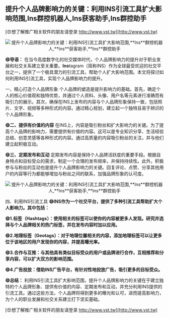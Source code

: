 ## **提升个人品牌影响力的关键：利用INS引流工具扩大影响范围,**Ins**群控机器人,**Ins**获客助手,**Ins**群控助手**

[😍想了解推广相关软件的朋友请登录 http://www.vst.tw](http://www.vst.tw)

 <center><img src="https://vst.tw/MP4/tuiguang/png/3.png" alt="提升个人品牌影响力的关键：利用INS引流工具扩大影响范围,**Ins**群控机器人,**Ins**获客助手,**Ins**群控助手"></center>

**😄导语：**
在当今高度数字化的社交媒体时代，个人品牌影响力的提升对于职业发展和社交关系建立至关重要。**Ins**tagram（简称INS）作为全球最受欢迎的社交平台之一，提供了一个极具潜力的引流工具，帮助个人扩大影响范围。本文将探讨如何利用INS引流工具，实现个人品牌影响力的提升。

一、精心打造个人品牌形象
个人品牌的塑造是提升影响力的基础。首先，确定个人的核心价值观和独特优势，并通过个人资料、头像、用户名等元素进行准确而有吸引力的展示。其次，确保在INS上发布的内容与个人品牌形象保持一致，包括照片、文字、视频等多种形式的内容。通过精心规划，建立起一个独特且易于辨识的个人品牌形象。

**😄二、提供有价值的内容**
在INS上，内容是吸引粉丝和扩大影响力的关键。为了提高个人品牌的影响力，需要提供有价值的内容。这可以是专业知识分享、生活经验总结、创意灵感等各种形式的内容。通过高质量的内容吸引粉丝的关注，并与他们建立起积极互动。

**😄三、定期发布和互动**
定期发布内容是保持个人品牌活跃度的重要手段。根据自身特点和目标受众的需求，制定一个合理的发布频率，并保持持续性。此外，积极参与与粉丝的互动也是提升个人品牌影响力的关键。回复评论、点赞、分享其他用户的内容等行为都能够增加与粉丝之间的联系，加强品牌形象的认可度。

 <center><img src="https://vst.tw/MP4/tuiguang/png/8.png" alt="提升个人品牌影响力的关键：利用INS引流工具扩大影响范围,**Ins**群控机器人,**Ins**获客助手,**Ins**群控助手"></center>

四、利用INS引流工具
**😄INS作为一个社交平台，提供了多种引流工具帮助扩大个人影响力。其中包括：**

**😄1.标签（Hashtags）：使用相关的标签可以使你的内容被更多人发现。研究并选择与个人品牌相关的热门标签，并在发布内容时加以应用。**

**😄2.地理标签（Geotags）：对于地理位置相关的内容，添加地理标签可以让更多位于该地区的用户发现你的内容，并提高曝光率。**

**😄3.合作与互推：与其他具有类似目标受众的用户或品牌进行合作，互相推荐和分享内容，可以扩大双方的影响范围。**

**😄4.广告投放：借助INS广告平台，有针对性地投放广告，吸引更多的目标受众。**

**😄总结：**
利用INS引流工具扩大影响范围，提升个人品牌影响力的关键在于建立独特的个人品牌形象、提供有价值的内容、定期发布和互动，并充分利用INS提供的引流工具。通过这些方法，个人品牌将得到更多的曝光和认可，进而提高影响力，为个人的职业发展和社交关系建立打下坚实基础。

[😍想了解推广相关软件的朋友请登录 http://www.vst.tw](http://www.vst.tw)



